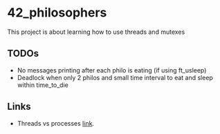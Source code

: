 # 42_philosophers
This project is about learning how to use threads and mutexes   

## TODOs   
- No messages printing after each philo is eating (if using ft_usleep)
- Deadlock when only 2 philos and small time interval to eat and sleep within time_to_die

## Links
- Threads vs processes [link](https://medium.com/@jalal92/lets-discuss-threads-grab-a-coffee-ad4d4ebf7181).
